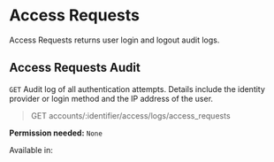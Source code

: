 # Access Requests

Access Requests returns user login and logout audit logs.

## Access Requests Audit

`GET` Audit log of all authentication attempts. Details include the identity provider or login method and the IP address of the user.

> GET accounts/:identifier/access/logs/access_requests

**Permission needed:** `None`

Available in:



